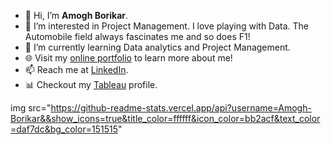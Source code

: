 - 👋 Hi, I’m **Amogh Borikar**.
- 👀 I’m interested in Project Management. I love playing with Data. The Automobile field always fascinates me and so does F1!
- 🌱 I’m currently learning Data analytics and Project Management.
- 🌐 Visit my [online portfolio](https://www.amoghborikar.com) to learn more about me! 
- 📫 Reach me at [LinkedIn](https://www.linkedin.com/in/amogh-borikar/).
- 📊 Checkout my [Tableau](https://public.tableau.com/app/profile/amogh6371) profile.

img src="https://github-readme-stats.vercel.app/api?username=Amogh-Borikar&&show_icons=true&title_color=ffffff&icon_color=bb2acf&text_color=daf7dc&bg_color=151515"

<!---
Amogh-Borikar/Amogh-Borikar is a ✨ special ✨ repository because its `README.md` (this file) appears on your GitHub profile.
You can click the Preview link to take a look at your changes.
--->
